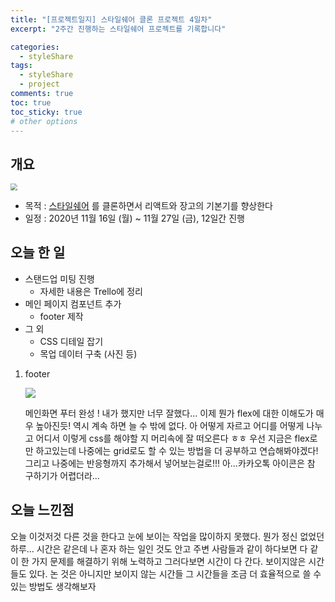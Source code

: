 ```yaml
---
title: "[프로젝트일지] 스타일쉐어 클론 프로젝트 4일차"
excerpt: "2주간 진행하는 스타일쉐어 프로젝트를 기록합니다"

categories:
  - styleShare
tags:
  - styleShare
  - project
comments: true
toc: true
toc_sticky: true
# other options
---
```


## 개요

<img src="https://i.ibb.co/h2xWRXL/2020-11-16-6-27-04.png" style="zoom:67%;" />

- 목적 : [스타일쉐어](https://www.styleshare.kr/) 를 클론하면서 리액트와 장고의 기본기를 향상한다
- 일정 : 2020년 11월 16일 (월) ~ 11월 27일 (금), 12일간 진행

## 오늘 한 일

- 스탠드업 미팅 진행
  - 자세한 내용은 Trello에 정리
- 메인 페이지 컴포넌트 추가
  - footer 제작
- 그 외
	- CSS 디테일 잡기  
  - 목업 데이터 구축 (사진 등)

1. footer

   ![](https://i.ibb.co/NVZr8BN/2020-11-21-2-55-07.png)

   메인화면 푸터 완성 ! 내가 했지만 너무 잘했다... 이제 뭔가 flex에 대한 이해도가 매우 높아진듯! 역시 계속 하면 늘 수 밖에 없다. 아 어떻게 자르고 어디를 어떻게 나누고 어디서 이렇게 css를 해야할 지 머리속에 잘 떠오른다 ㅎㅎ 우선 지금은 flex로만 하고있는데 나중에는 grid로도 할 수 있는 방법을 더 공부하고 연습해봐야겠다! 그리고 나중에는 반응형까지 추가해서 넣어보는걸로!!!
   아...카카오톡 아이콘은 참 구하기가 어렵더라...


## 오늘 느낀점

오늘 이것저것 다른 것을 한다고 눈에 보이는 작업을 많이하지 못했다. 뭔가 정신 없었던 하루... 시간은 같은데 나 혼자 하는 일인 것도 안고 주변 사람들과 같이 하다보면 다 같이 한 가지 문제를 해결하기 위해 노력하고 그러다보면 시간이 다 간다. 보이지않은 시간들도 있다. 논 것은 아니지만 보이지 않는 시간들 그 시간들을 조금 더 효율적으로 쓸 수 있는 방법도 생각해보자

